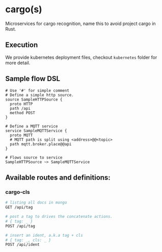 # cargo(s)

Microservices for cargo recognition, name this to avoid project cargo in Rust.

## Execution
We provide kubernetes deployment files, checkout `kubernetes` folder for more detail.

## Sample flow DSL
```
# Use '#' for simple comment
# Define a simple http source.
source SampleHTTPSource {
  proto HTTP
  path /api
  method POST  
}

# Define a MQTT service
service SampleMQTTService {
  proto MQTT
  # MQTT path is split using <address>@@<topic> 
  path mqtt.broker.place@@api
}

# Flows source to service
SampleHTTPSource ~> SampleMQTTService
```

## Available routes and definitions:

### cargo-cls

```bash
# listing all docs in mongo
GET /api/tag

# post a tag to drives the concatenate actions.
# { tag: _ }
POST /api/tag

# insert an ident, a.k.a tag + cls
# { tag: _, cls: _ }
POST /api/ident
```



